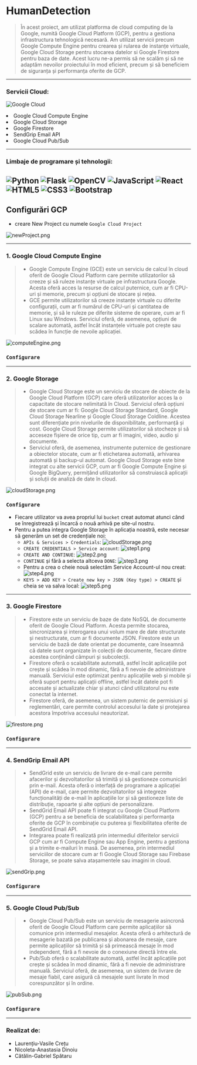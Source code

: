 # HumanDetection

> În acest proiect, am utilizat platforma de cloud computing de la Google, numită Google Cloud 
> Platform (GCP), pentru a gestiona infrastructura tehnologică necesară. Am utilizat servicii 
> precum Google Compute Engine pentru crearea și rularea de instanțe virtuale, Google Cloud 
> Storage pentru stocarea datelor si Google Firestore pentru baza de date. Acest lucru ne-a 
> permis să ne scalăm și să ne adaptăm nevoilor proiectului în mod eficient, precum și să beneficiem
> de siguranța și performanța oferite de GCP. 
---

### Servicii Cloud:
![Google Cloud](https://img.shields.io/badge/GoogleCloud-%234285F4.svg?style=for-the-badge&logo=google-cloud&logoColor=white)
<li> Google Cloud Compute Engine </li>
<li> Google Cloud Storage </li>
<li> Google Firestore </li>
<li> SendGrip Email API </li>
<li> Google Cloud Pub/Sub</li>

---

### Limbaje de programare și tehnologii:
![Python](https://img.shields.io/badge/python-3670A0?style=for-the-badge&logo=python&logoColor=ffdd54)
![Flask](https://img.shields.io/badge/flask-%23000.svg?style=for-the-badge&logo=flask&logoColor=white)
![OpenCV](https://img.shields.io/badge/opencv-%23white.svg?style=for-the-badge&logo=opencv&logoColor=white)
![JavaScript](https://img.shields.io/badge/javascript-%23323330.svg?style=for-the-badge&logo=javascript&logoColor=%23F7DF1E)
![React](https://img.shields.io/badge/react-%2320232a.svg?style=for-the-badge&logo=react&logoColor=%2361DAFB)
![HTML5](https://img.shields.io/badge/html5-%23E34F26.svg?style=for-the-badge&logo=html5&logoColor=white)
![CSS3](https://img.shields.io/badge/css3-%231572B6.svg?style=for-the-badge&logo=css3&logoColor=white)
![Bootstrap](https://img.shields.io/badge/bootstrap-%23563D7C.svg?style=for-the-badge&logo=bootstrap&logoColor=white)
---

## Configurări GCP

- creare New Project cu numele `Google Cloud Project`

![newProject.png](img%2FnewProject.png)

----

### 1. Google Cloud Compute Engine 
> * Google Compute Engine (GCE) este un serviciu de calcul în cloud oferit de Google Cloud Platform 
> care permite utilizatorilor să creeze și să ruleze instanțe virtuale pe infrastructura Google. 
> Acesta oferă acces la resurse de calcul puternice, cum ar fi CPU-uri și memorie, precum și opțiuni 
> de stocare și rețea.
> * GCE permite utilizatorilor să creeze instanțe virtuale cu diferite configurații, cum ar fi 
> numărul de CPU-uri și cantitatea de memorie, și să le ruleze pe diferite sisteme de operare, 
> cum ar fi Linux sau Windows. Serviciul oferă, de asemenea, opțiuni de scalare automată, 
> astfel încât instanțele virtuale pot crește sau scădea în funcție de nevoile aplicației.

![computeEngine.png](img%2FcomputeEngine.png)

### `Configurare`

---

### 2. Google Storage
> * Google Cloud Storage este un serviciu de stocare de obiecte de la Google Cloud Platform (GCP) 
> care oferă utilizatorilor acces la o capacitate de stocare nelimitată în Cloud. Serviciul oferă 
> opțiuni de stocare cum ar fi: Google Cloud Storage Standard, Google Cloud Storage Nearline și 
> Google Cloud Storage Coldline. Acestea sunt diferențiate prin nivelurile de disponibilitate, 
> performanță și cost. Google Cloud Storage permite utilizatorilor să stocheze și să acceseze fișiere 
> de orice tip, cum ar fi imagini, video, audio și documente. 
> * Serviciul oferă, de asemenea, instrumente 
> puternice de gestionare a obiectelor stocate, cum ar fi etichetarea automată, arhivarea automată și 
> backup-ul automat. Google Cloud Storage este bine integrat cu alte servicii GCP, cum ar fi Google 
> Compute Engine și Google BigQuery, permițând utilizatorilor să construiască aplicații și soluții de 
> analiză de date în cloud.

![cloudStorage.png](img%2FcloudStorage.png)

### `Configurare`

- Fiecare utilizator va avea propriul lui `bucket` creat automat atunci când se înregistrează și încarcă o nouă arhivă pe site-ul nostru.
- Pentru a putea integra Google Storage în aplicația noastră, este necesar să generăm un set de credențiale noi:
  - `APIs & Services > Credentials`:
  ![cloudStorage.png](img%2FcloudStorage.png)
  - `CREATE CREDENTIALS > Service account`:
  ![step1.png](img%2Fstorage%2Fstep1.png)
  - `CREATE AND CONTINUE`:
  ![step2.png](img%2Fstorage%2Fstep2.png)
  - `CONTINUE` și fără a selecta altceva `DONE`:
  ![step3.png](img%2Fstorage%2Fstep3.png)
  - Pentru a crea o cheie nouă selectăm Service Account-ul nou creat:
  ![step4.png](img%2Fstorage%2Fstep4.png)
  - `KEYS > ADD KEY > Create new key > JSON (Key type) > CREATE` și cheia se va salva local:
  ![step5.png](img%2Fstorage%2Fstep5.png)
  
---

### 3. Google Firestore
> * Firestore este un serviciu de baze de date NoSQL de documente oferit de Google Cloud Platform. 
> Acesta permite stocarea, sincronizarea și interogarea unui volum mare de date structurate și 
> nestructurate, cum ar fi documente JSON. Firestore este un serviciu de bază de date orientat pe 
> documente, care înseamnă că datele sunt organizate în colecții de documente, fiecare dintre 
> acestea conținând câmpuri și subcolecții. <br>
> * Firestore oferă o scalabilitate automată, astfel încât aplicațiile pot crește și scădea în mod 
> dinamic, fără a fi nevoie de administrare manuală. Serviciul este optimizat pentru aplicațiile 
> web și mobile și oferă suport pentru aplicații offline, astfel încât datele pot fi accesate și 
> actualizate chiar și atunci când utilizatorul nu este conectat la internet. <br>
> * Firestore oferă, de asemenea, un sistem puternic de permisiuni și reglementări, care permite 
> controlul accesului la date și protejarea acestora împotriva accesului neautorizat.

![firestore.png](img%2Ffirestore.png)

### `Configurare`


---

### 4. SendGrip Email API
> * SendGrid este un serviciu de livrare de e-mail care permite afacerilor și dezvoltatorilor 
> să trimită și să gestioneze comunicări prin e-mail. Acesta oferă o interfață de programare 
> a aplicației (API) de e-mail, care permite dezvoltatorilor să integreze funcționalități 
> de e-mail în aplicațiile lor și să gestioneze liste de distribuție, rapoarte și alte opțiuni 
> de personalizare.
> * SendGrid Email API poate fi integrat cu Google Cloud Platform (GCP) pentru a se beneficia 
> de scalabilitatea și performanța oferite de GCP în combinație cu puterea și flexibilitatea 
> oferite de SendGrid Email API.
> * Integrarea poate fi realizată prin intermediul diferitelor servicii GCP cum ar fi 
> Compute Engine sau App Engine, pentru a gestiona și a trimite e-mailuri în masă. 
> De asemenea, prin intermediul serviciilor de stocare cum ar fi Google Cloud Storage 
> sau Firebase Storage, se poate salva atașamentele sau imagini in cloud.

![sendGrip.png](img%2FsendGrip.png)

### `Configurare`

---

### 5. Google Cloud Pub/Sub
> * Google Cloud Pub/Sub este un serviciu de mesagerie asincronă oferit de Google Cloud Platform
> care permite aplicațiilor să comunice prin intermediul mesajelor. Acesta oferă o arhitectură 
> de mesagerie bazată pe publicarea și abonarea de mesaje, care permite aplicațiilor să trimită 
> și să primească mesaje în mod independent, fără a fi nevoie de o conexiune directă între ele.
> * Pub/Sub oferă o scalabilitate automată, astfel încât aplicațiile pot crește și scădea în 
> mod dinamic, fără a fi nevoie de administrare manuală. Serviciul oferă, de asemenea, un 
> sistem de livrare de mesaje fiabil, care asigură că mesajele sunt livrate în mod corespunzător 
> și în ordine.

![pubSub.png](img%2FpubSub.png)

### `Configurare`

---

### Realizat de:
* Laurențiu-Vasile Crețu 
* Nicoleta-Anastasia Dinoiu
* Cătălin-Gabriel Spătaru